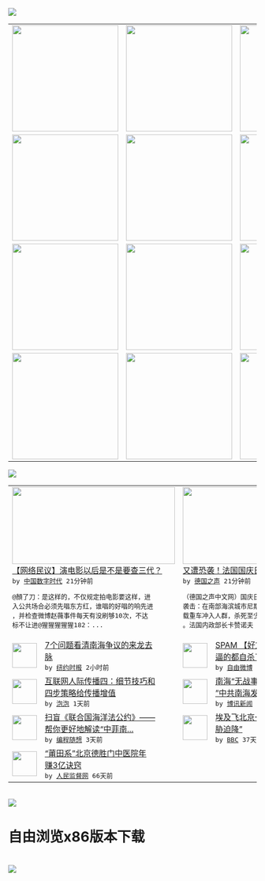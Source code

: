 

<a href="https://github.com/greatfire/z/raw/master/FreeBrowser.apk"><img src="https://raw.githubusercontent.com/greatfire/wiki/master/x/header.png" /></a><table><tr><td width="262" align="center" valign="center"><a href="https://github.com/greatfire/wiki/wiki/nyt" title="纽约时报中文网 国际纵览"><img src="https://raw.githubusercontent.com/greatfire/wiki/master/x/nyt_flag.png" width="215"/></a></td><td width="262" align="center" valign="center"><a href="https://github.com/greatfire/wiki/wiki/dw" title=""><img src="https://raw.githubusercontent.com/greatfire/wiki/master/x/dw_flag.png" width="215"/></a></td><td width="262" align="center" valign="center"><a href="https://github.com/greatfire/wiki/wiki/rmjd" title=""><img src="https://raw.githubusercontent.com/greatfire/wiki/master/x/rmjd_flag.png" width="215"/></a></td></tr><tr><td width="262" align="center" valign="center"><a href="https://github.com/paopaonetizen/website" title="泡泡 - 未经审查的互联网信息"><img src="https://raw.githubusercontent.com/greatfire/wiki/master/x/pp_flag.png" width="215"/></a></td><td width="262" align="center" valign="center"><a href="https://github.com/getlantern/mirror" title="以及自由微博和GreatFire.org官方中文论坛"><img src="https://raw.githubusercontent.com/greatfire/wiki/master/x/lantern_flag.png" width="215"/></a></td><td width="262" align="center" valign="center"><a href="https://github.com/cdtmirrors/m/" title=""><img src="https://raw.githubusercontent.com/greatfire/wiki/master/x/cdt_flag.png" width="215"/></a></td></tr><tr><td width="262" align="center" valign="center"><a href="https://github.com/program-think/blog" title="编程随想的博客"><img src="https://raw.githubusercontent.com/greatfire/wiki/master/x/pt_flag.png" width="215"/></a></td><td width="262" align="center" valign="center"><a href="https://github.com/greatfire/wiki/wiki/bbc" title=""><img src="https://raw.githubusercontent.com/greatfire/wiki/master/x/bbc_flag.png" width="215"/></a></td><td width="262" align="center" valign="center"><a href="https://github.com/freeweibo/s" title="自由微博 - 匿名和不受屏蔽的新浪微博搜索"><img src="https://raw.githubusercontent.com/greatfire/wiki/master/x/fw_flag.png" width="215"/></a></td></tr><tr><td width="262" align="center" valign="center"><a href="https://github.com/greatfire/wiki/wiki/google" title=""><img src="https://raw.githubusercontent.com/greatfire/wiki/master/x/google_flag.png" width="215"/></a></td><td width="262" align="center" valign="center"><a href="https://github.com/bxnews/boxun" title=""><img src="https://raw.githubusercontent.com/greatfire/wiki/master/x/bx_flag.png" width="215"/></a></td><td width="262" align="center" valign="center"><a href="https://github.com/greatfire/wiki/wiki/open-source" title="欢迎访问GreatFire.org开发者项目网站"><img src="https://raw.githubusercontent.com/greatfire/wiki/master/x/open-source_flag.png" width="215"/></a></td></tr></table><img src="https://raw.githubusercontent.com/greatfire/wiki/master/x/newsfeed text.png" /><table cols="4"><tr><td colspan="2" width="380"><a href="http://feedproxy.google.com/~r/chinadigitaltimes/IyPt/~3/9ID2zwn32AI/"><img src="http://i2.wp.com/chinadigitaltimes.net/chinese/files/2016/07/606.jpg?resize=400%2C551" width="330" height="156"/></a></br><a href="http://feedproxy.google.com/~r/chinadigitaltimes/IyPt/~3/9ID2zwn32AI/">【网络民议】演电影以后是不是要查三代？</a></br><kbd> by <a href="http://chinadigitaltimes.net/chinese/">中国数字时代</a> 21分钟前 </kbd></br><pre>@顏了刀：是这样的，不仅规定拍电影要这样，进<br/>入公共场合必须先唱东方红，谁唱的好唱的响先进<br/>，并检查微博赵薇事件每天有没刷够10次，不达<br/>标不让进@猩猩猩猩猩182：...</pre></td><td colspan="2" width="380"><a href="http://dw.com/p/1JPCV?maca=chi-GK-text-greatfire-all-chinese-15625-xml-mrss"><img src="http://www.dw.com/image/0,,19401220_302,00.jpg" width="330" height="156"/></a></br><a href="http://dw.com/p/1JPCV?maca=chi-GK-text-greatfire-all-chinese-15625-xml-mrss">又遭恐袭！法国国庆日成喋血日</a></br><kbd> by <a href="http://dw.de">德国之声</a> 21分钟前 </kbd></br><pre>（德国之声中文网）国庆日之际，法国又遭遇恐怖<br/>袭击：在南部海滨城市尼斯，一名袭击者驾驶一辆<br/>载重车冲入人群，杀死至少84人，其中包括儿童<br/>。法国内政部长卡赞诺夫（Be...</pre></td></tr><tr><td><img src="https://static01.nyt.com/images/2016/07/13/world/13INT-CHINA-web1/13INT-CHINA-web1-articleLarge.jpg" width="50" height="50"/></td><td width="280"><a href="https://d7odklm2qes9e.cloudfront.net/china/20160715/south-china-sea-dispute-arbitration-explained/">7个问题看清南海争议的来龙去<br/>脉</a></br><kbd> by <a href="http://m.cn.nytimes.com/">纽约时报</a> 2小时前 </kbd></td><td><img src="http://ww2.sinaimg.cn/large/a4aae570jw1f5u9psjxbyj20j60y3mze.jpg" width="50" height="50"/></td><td width="280"><a href="https://freeweibo.com/weibo/3997413549398103">SPAM 【好文分享】1、牛<br/>逼的都自杀了，他就成为...</a></br><kbd> by <a href="https://freeweibo.com/">自由微博</a> 6小时前 </kbd></td></tr><tr><td><img src="https://pao-pao.net/sites/pao-pao.net/files/styles/large/public/tu_1_1_0.jpg?itok=vKa3vxd8" width="50" height="50"/></td><td width="280"><a href="https://pao-pao.net/article/720">互联网人际传播四：细节技巧和<br/>四步策略给传播增值</a></br><kbd> by <a href="https://pao-pao.net">泡泡</a> 1天前 </kbd></td><td><img src="http://www.boxun.com/news/images/2016/07/201607140418china1.jpg" width="50" height="50"/></td><td width="280"><a href="http://www.boxun.com/news/gb/china/2016/07/201607140418.shtml">南海“无战事”中南海“有预谋<br/>”中共南海发展战略曝光</a></br><kbd> by <a href="http://www.boxun.com">博讯新闻</a> 1天前 </kbd></td></tr><tr><td><img src="https://lh6.googleusercontent.com/ioMh-AY9SbuhP9uZbL3W6ze4l3ZszvNEGGbhCrNrfsJXt02Y0iRtj112-__lMvco5NAeAvk1iOhyBVemEvzppN62HdL5_WaZopukfhYPVMGreov_Z-PT9AhwvC31yO7vTCTcQirP3W0" width="50" height="50"/></td><td width="280"><a href="http://feedproxy.google.com/~r/programthink/~3/OLue0DzvyNo/UNCLOS.html">扫盲《联合国海洋法公约》——<br/>帮你更好地解读“中菲南...</a></br><kbd> by <a href="http://program-think.blogspot.com">编程随想</a> 3天前 </kbd></td><td><img src="http://a.files.bbci.co.uk/worldservice/live/assets/images/2016/05/19/160519172724_egypt_air_plane_144x81__nocredit.jpg" width="50" height="50"/></td><td width="280"><a href="http://www.bbc.com/zhongwen/simp/world/2016/06/160608_egypt_china_flight_uzbekistan">埃及飞北京一架客机“因炸弹威<br/>胁迫降”</a></br><kbd> by <a href="http://www.bbc.co.uk/zhongwen/simp">BBC</a> 37天前 </kbd></td></tr><tr><td><img src="http://www.rmjdw.com/uploads/160510/3-1605102102421C.jpg" width="50" height="50"/></td><td width="280"><a href="http://www.rmjdw.com//tebiebaodao/20160510/15526.html">“莆田系”北京德胜门中医院年<br/>赚3亿诀窍 </a></br><kbd> by <a href="http://www.rmjdw.com/">人民监督网</a> 66天前 </kbd></td></table></br><a href="https://github.com/greatfire/z/raw/master/FreeBrowser.apk"><img src="https://raw.githubusercontent.com/greatfire/wiki/master/x/download app.png" /></a><h1>自由浏览x86版本下载<h1><a href="https://github.com/greatfire/z/raw/master/FreeBrowser-x86.apk"><img src="https://raw.githubusercontent.com/greatfire/images/master/fb86.qr.png" /></a>